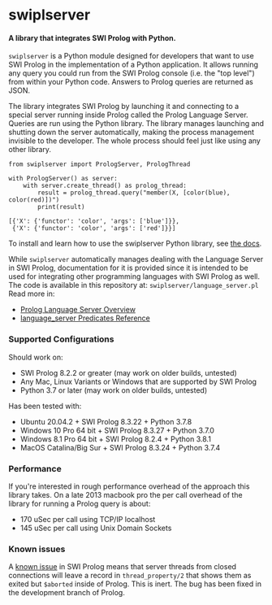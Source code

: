 # swiplserver
#### A library that integrates SWI Prolog with Python.

`swiplserver` is a Python module designed for developers that want to use SWI Prolog in the implementation of a Python application. It allows running any query you could run from the SWI Prolog console (i.e. the "top level") from within your Python code. Answers to Prolog queries are returned as JSON.

The library integrates SWI Prolog by launching it and connecting to a special server running inside Prolog called the Prolog Language Server. Queries are run using the Python library. The library manages launching and shutting down the server automatically, making the process management invisible to the developer.  The whole process should feel just like using any other library.

~~~
from swiplserver import PrologServer, PrologThread

with PrologServer() as server:
    with server.create_thread() as prolog_thread:
        result = prolog_thread.query("member(X, [color(blue), color(red)])")
        print(result)

[{'X': {'functor': 'color', 'args': ['blue']}},
 {'X': {'functor': 'color', 'args': ['red']}}]
~~~

To install and learn how to use the swiplserver Python library, see [the docs](https://blog.inductorsoftware.com/swiplserver/swiplserver/prologserver.html).

While `swiplserver` automatically manages dealing with the Language Server in SWI Prolog, documentation for it is provided since it is intended to be used for integrating other programming languages with SWI Prolog as well. The code is available in this repository at: `swiplserver/language_server.pl`  Read more in:
- [Prolog Language Server Overview](https://blog.inductorsoftware.com/swiplserver/language_server/language_server_overview_doc.html)
- [language_server Predicates Reference](https://blog.inductorsoftware.com/swiplserver/language_server/language_server.html)

### Supported Configurations
Should work on:
- SWI Prolog 8.2.2 or greater (may work on older builds, untested)
- Any Mac, Linux Variants or Windows that are supported by SWI Prolog
- Python 3.7 or later (may work on older builds, untested)

Has been tested with:
- Ubuntu 20.04.2 + SWI Prolog 8.3.22 + Python 3.7.8
- Windows 10 Pro 64 bit + SWI Prolog 8.3.27 + Python 3.7.0
- Windows 8.1 Pro 64 bit + SWI Prolog 8.2.4 + Python 3.8.1
- MacOS Catalina/Big Sur + SWI Prolog 8.3.24 + Python 3.7.4

### Performance
If you're interested in rough performance overhead of the approach this library takes.  On a late 2013 macbook pro the per call overhead of the library for running a Prolog query is about:
- 170 uSec per call using TCP/IP localhost
- 145 uSec per call using Unix Domain Sockets

### Known issues
A [known issue](https://github.com/SWI-Prolog/swipl-devel/issues/852) in SWI Prolog means that server threads from closed connections will leave a record in `thread_property/2` that shows them as exited but `$aborted` inside of Prolog. This is inert. The bug has been fixed in the development branch of Prolog.
